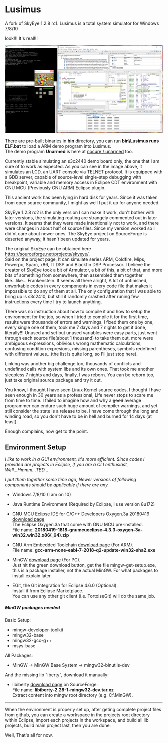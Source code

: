 # Lusimus
A fork of SkyEye 1.2.8 rc1. Lusimus is a total system simulator for Windows 7/8/10

look!!! It's real!!!

<img src='images/shot_in_action_1.png' width=960>

There are pre-built binaries in **bin** directory, you can run **bin\Lusimus runs ELF.bat** to load a ARM demo program into Lusimus.  
The demo program **Unarmed** is here at [nocure / unarmed](https://github.com/nocure/unarmed) too.

Currently stable simulating an s3c2440 demo board only, the one that I am sure of to work as expected. As you can see in the image above, it simulates an LCD, an UART console via TELNET protocol. It is equipped with a GDB server, capable of source-level single-step debugging with breakpoint, variable and memory access in Eclipse CDT environment with GNU MCU (Previously GNU ARM) Eclipse plugin. 

This ancient work has been lying in hard disk for years. Since it was taken from open source community, I might as well I put it up for anyone needed.

SkyEye 1.2.8 rc2 is the only version I can make it work, don't bother with later versions, the simulating routing are strangely commented out in later versions. It seems that they were made intentionally not to work, and there were changes in about half of source files. Since my version worked so I did'nt care about newer ones. The SkyEye project on SourceForge is deserted anyway, it hasn't been updated for years. 

The original SkyEye can be obtained here <a>https://sourceforge.net/projects/skyeye/</a>.  
Said on the project page, It can simulate series ARM, Coldfire, Mips, Powerpc, Sparc, x86, TI DSP and Blackfin DSP Processor. I believe the creator of SkyEye took a bit of Armulator, a bit of this, a bit of that, and more bits of something from somewhere, then assembled them together like...like... Frankenstein. It seems all there alright, A lot of unfinished, unworkable codes in every components in every code file that makes it impossible to do any of them at all. The only configuration that I was able to bring up is s3c2410, but still it randomly crashed after runing few instructions every time I try to launch anything.

There was no instruction about how to compile it and how to setup the environment for the job, so when I tried to compile it for the first time, results were thousands of errors and warnings. I fixed them one by one, every single one of them, took me 7 days and 7 nights to get it done, literally!!! Unused and set but unused variables were easy parts, just went through each source file(about 1 thousand) to take them out, more were ambiguous expressions, oblivious wrong mathematic calculations, confusing condition expresions, missing parentheses, symbols redefined with different values...(the list is quite long, so I'll just stop here).

Linking was another big challenge too, thousands of conflicts and undefined calls with system libs and its own ones. That took me another sleepless 7 nights and days, finally, I was reborn. You can be reborn too, just take original source package and try it out.

You know, <s>I thought I have seen Linux Kernel source codes,</s> I thought I have seen enough in 30 years as a professional, Life never stops to scare me from time to time. I failed to imagine how and why a <s>good</s> average programmer can endure such huge amount of compiler warnings, and yet still consider the state is a release to be. I have come through the long and winding road, so you don't have to be in hell and burned for 14 days (at least).

Enough complains, now get to the point.

## Environment Setup

 *I like to work in a GUI environment, it's more efficient. Since codes I provided are projects in Eclipse, if you are a CLI enthusiast, Well...Hmmm...TBD...* 

 *I put them together some time ago, Newer versions of following components should be applicable if there are any.*

 * Windows 7/8/10 (I am on 10)
 

 * Java Runtime Environment (Required by Eclipse, I use version 8u172)
 
 
 * GNU MCU Eclipse IDE for C/C++ Developers Oxygen.3a 20180419 [download page](https://github.com/gnu-mcu-eclipse/org.eclipse.epp.packages/releases/tag/v4.3.3.20180419-o3a "Download GNU MCU Eclipse")  
	The Eclipse Oxygen.3a that come with GNU MCU pre-installed.  
	File name: **20180419-1818-gnumcueclipse-4.3.3-oxygen-3a-win32.win32.x86(_64).zip**
	
	
 * GNU Arm Embedded Toolchain [download page](https://developer.arm.com/open-source/gnu-toolchain/gnu-rm/downloads/ "Download GNU Arm Embedded Toolchain")  (For ARM).  
 	File name: **gcc-arm-none-eabi-7-2018-q2-update-win32-sha2.exe**
 	
 	
 * MinGW [download page](https://sourceforge.net/projects/mingw/files/ "download MinGW") (For PC).  
 	Just hit the green download button, get the file mingw-get-setup.exe, this is a package installer, not the actual MinGW. For what packages to install explain later.
 	
 	
 * EGit, the Git integration for Eclipse 4.6.0 (Optional).  
 	Install it from Eclipse Marketplace.  
 	You can use any other git client (i.e. TortoiseGit) will do the same job.
 	 
 	
##### MinGW packages needed
Basic Setup:  
 * mingw-developer-toolkit
 * mingw32-base
 * mingw32-gcc-g++
 * msys-base
 
All Packages:  
 * MinGW -> MinGW Base System -> mingw32-binutils-dev

And the missing lib "iberty", download it manually:
 * libiberty [download page](https://sourceforge.net/projects/mingw/files/MinGW/Base/binutils/binutils-2.28/ "Download libiberty") on SourceForge.  
	File name: **libiberty-2.28-1-mingw32-dev.tar.xz**  
	Extract content into mingw root directory (e.g. C:\MinGW).


***

When the environment is properly set up, after geting complete project files from github, you can create a workspace in the projects root directory within Eclipse, import each projects in the workspace, and build all lib projects, build main project last, then you are done.
 
Well, That's all for now.
 